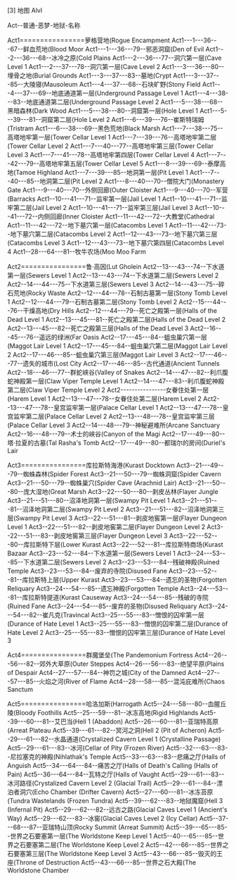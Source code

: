 [3] 地图 Alvl


Act--普通-恶梦-地狱-名称


Act1================萝格营地(Rogue Encampment
Act1---1---36---67--鲜血荒地(Blood Moor
Act1---1---36---79--邪恶洞窟(Den of Evil
Act1---2---36---68--冰冷之原(Cold Plains
Act1---2---36---77--洞穴第一层(Cave Level 1
Act1---2---37---78--洞穴第一层(Cave Level 2
Act1---3---36---80--埋骨之地(Burial Grounds
Act1---3---37---83--墓地(Crypt
Act1---3---37---85--大陵寝(Mausoleum
Act1---4---37---68--石块旷野(Stony Field
Act1---4---37---69--地底通道第一层(Underground Passage Level 1
Act1---4---38---83--地底通道第二层(Underground Passage Level 2
Act1---5---38---68--黑暗森林(Dark Wood
Act1---5---38---80--洞窟第一层(Hole Level 1
Act1---5---39---81--洞窟第二层(Hole Level 2
Act1---6---39---76--崔斯特瑞姆(Tristram
Act1---6---38---69--黑色荒地(Black Marsh
Act1---7---38---75--高塔地牢第一层(Tower Cellar Level 1
Act1---7---39---76--高塔地牢第二层(Tower Cellar Level 2
Act1---7---40---77--高塔地牢第三层(Tower Cellar Level 3
Act1---7---41---78--高塔地牢第四层(Tower Cellar Level 4
Act1---7---42---79--高塔地牢第五层(Tower Cellar Level 5
Act1---8---39---69--泰摩高地(Tamoe Highland
Act1---7---39---85--地洞第一层(Pit Level 1
Act1---7---40---85--地洞第二层(Pit Level 2
Act1---8---40---70--僧院大门(Monastery Gate
Act1---9---40---70--外侧回廊(Outer Cloister
Act1---9---40---70--军营(Barracks
Act1--10---41---71--监牢第一层(Jail Level 1
Act1--10---41---71--监牢第二层(Jail Level 2
Act1--10---41---71--监牢第三层(Jail Level 3
Act1--10---41---72--内侧回廊(Inner Cloister
Act1--11---42---72--大教堂(Cathedral
Act1--11---42---72--地下墓穴第一层(Catacombs Level 1
Act1--11---42---73--地下墓穴第二层(Catacombs Level 2
Act1--12---43---73--地下墓穴第三层(Catacombs Level 3
Act1--12---43---73--地下墓穴第四层(Catacombs Level 4
Act1--28---64---81--牧牛农场(Moo Moo Farm


Act2================鲁‧高因(Lut Gholein
Act2--13---43---74--下水道第一层(Sewers Level 1
Act2--13---43---74--下水道第二层(Sewers Level 2
Act2--14---44---75--下水道第三层(Sewers Level 3
Act2--14---43---75--碎石荒地(Rocky Waste
Act2--12---44---78--石制古墓第一层(Stony Tomb Level 1
Act2--12---44---79--石制古墓第二层(Stony Tomb Level 2
Act2--15---44---76--干燥高地(Dry Hills
Act2--12---44---79--死亡之殿第一层(Halls of the Dead Level 1
Act2--13---45---81--死亡之殿第二层(Halls of the Dead Level 2
Act2--13---45---82--死亡之殿第三层(Halls of the Dead Level 3
Act2--16---45---76--遥远的绿洲(Far Oasis
Act2--17---45---84--蛆虫巢穴第一层(Maggot Lair Level 1
Act2--17---45---84--蛆虫巢穴第二层(Maggot Lair Level 2
Act2--17---46---85--蛆虫巢穴第三层(Maggot Lair Level 3
Act2--17---46---77--遗失的城市(Lost City
Act2--17---46---85--古代通道(Ancient Tunnels
Act2--18---46---77--群蛇峡谷(Valley of Snakes
Act2--14---47---82--利爪腹蛇神殿第一层(Claw Viper Temple Level 1
Act2--14---47---83--利爪腹蛇神殿第二层(Claw Viper Temple Level 2
Act2----------------女眷住处第一层(Harem Level 1
Act2--13---47---78--女眷住处第二层(Harem Level 2
Act2--13---47---78--皇宫监牢第一层(Palace Cellar Level 1
Act2--13---47---78--皇宫监牢第二层(Palace Cellar Level 2
Act2--13---48---78--皇宫监牢第三层(Palace Cellar Level 3
Act2--14---48---79--神秘避难所(Arcane Sanctuary
Act2--16---48---79--术士的峡谷(Canyon of the Magi
Act2--17---49---80--塔‧拉夏的古墓(Tal Rasha's Tomb
Act2--17---49---80--都瑞尔的房间(Duriel's Lair


Act3================库拉斯特海港(Kurast Docktown
Act3--21---49---79--蜘蛛森林(Spider Forest
Act3--21---50---79--蜘蛛洞窟(Spider Cavern
Act3--21---50---79--蜘蛛巢穴(Spider Cave (Arachnid Lair)
Act3--21---50---80--庞大湿地(Great Marsh
Act3--22---50---80--剥皮丛林(Flayer Jungle
Act3--21---51---80--沼泽地洞第一层(Swampy Pit Level 1
Act3--21---51---81--沼泽地洞第二层(Swampy Pit Level 2
Act3--21---51---82--沼泽地洞第三层(Swampy Pit Level 3
Act3--22---51---81--剥皮地窖第一层(Flayer Dungeon Level 1
Act3--22---51---82--剥皮地窖第二层(Flayer Dungeon Level 2
Act3--22---51---83--剥皮地窖第三层(Flayer Dungeon Level 3
Act3--22---52---80--库拉斯特下层(Lower Kurast
Act3--22---52---81--库拉斯特商场(Kurast Bazaar
Act3--23---52---84--下水道第一层(Sewers Level 1
Act3--24---53---85--下水道第二层(Sewers Level 2
Act3--23---53---84--残破神殿(Ruined Temple
Act3--23---53---84--废弃的寺院(Disused Fane
Act3--23---52---81--库拉斯特上层(Upper Kurast
Act3--23---53---84--遗忘的圣物(Forgotten Reliquary
Act3--24---54---85--遗忘神殿(Forgotten Temple
Act3--24---53---81--库拉斯特提道(Kurast Causeway
Act3--24---54---85--残破的寺院(Ruined Fane
Act3--24---54---85--废弃的圣物(Disused Reliquary
Act3--24---54---82--崔凡克(Travincal
Act3--25---55---83--憎恨的囚牢第一层(Durance of Hate Level 1
Act3--25---55---83--憎恨的囚牢第二层(Durance of Hate Level 2
Act3--25---55---83--憎恨的囚牢第三层(Durance of Hate Level 3


Act4================群魔堡垒(The Pandemonium Fortress
Act4--26---56---82--郊外大草原(Outer Steppes
Act4--26---56---83--绝望平原(Plains of Despair
Act4--27---57---84--神罚之城(City of the Damned
Act4--27---57---85--火焰之河(River of Flame
Act4--28---58---85--混沌庇难所(Chaos Sanctum


Act5================哈洛加斯(Harrogath
Act5--24---58---80--血腥丘陵(Bloody Foothills
Act5--25---59---81--冰冻高地(Rigid Highlands
Act5--39---60---81--艾巴当(Hell 1 (Abaddon)
Act5--26---60---81--亚瑞特高原(Arreat Plateau
Act5--39---61---82--冥河之洞(Hell 2 (Pit of Acheron)
Act5--29---61---82--水晶通道(Crystalized Cavern Level 1 (Crystalline Passage)
Act5--29---61---83--冰河(Cellar of Pity (Frozen River)
Act5--32---63---83--尼拉塞克的神殿(Nihlathak's Temple
Act5--33---63---83--悲痛之厅(Halls of Anguish
Act5--34---64---84--痛苦之厅(Halls of Death's Calling (Halls of Pain)
Act5--36---64---84--瓦特之厅(Halls of Vaught
Act5--29---61---83--冰河路径(Crystalized Cavern Level 2 (Glacial Trail)
Act5--29---61---84--漂泊者洞穴(Echo Chamber (Drifter Cavern)
Act5--27---60---81--冰冻苔原(Tundra Wastelands (Frozen Tundra)
Act5--39---62---83--地狱魔窟(Hell 3 (Infernal Pit)
Act5--29---62---82--远古之路(Glacial Caves Level 1 (Ancient's Way)
Act5--29---62---83--冰窖(Glacial Caves Level 2 (Icy Cellar)
Act5--37---68---87--亚瑞特山顶(Rocky Summit (Arreat Summit)
Act5--39---65---85--世界之石要塞第一层(The Worldstone Keep Level 1
Act5--40---65---85--世界之石要塞第二层(The Worldstone Keep Level 2
Act5--42---66---85--世界之石要塞第三层(The Worldstone Keep Level 3
Act5--43---66---85--毁灭的王座(Throne of Destruction
Act5--43---66---85--世界之石大殿(The Worldstone Chamber

